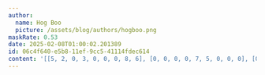 ```yaml
---
author:
  name: Hog Boo
  picture: /assets/blog/authors/hogboo.png
maskRate: 0.53
date: 2025-02-08T01:00:02.201389
id: 06c4f640-e5b8-11ef-9cc5-41114fdec614
content: '[[5, 2, 0, 3, 0, 0, 0, 8, 6], [0, 0, 0, 0, 7, 5, 0, 0, 0], [0, 0, 3, 6, 2, 8, 5, 0, 0], [0, 3, 6, 0, 0, 0, 1, 0, 5], [1, 5, 0, 0, 4, 6, 0, 0, 0], [0, 7, 2, 1, 0, 0, 4, 6, 8], [0, 0, 0, 0, 0, 0, 0, 0, 0], [2, 6, 0, 5, 3, 4, 0, 1, 7], [8, 1, 7, 2, 0, 9, 0, 5, 0]]'
---
```

